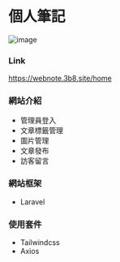 # 個人筆記

![image](https://user-images.githubusercontent.com/51053467/151211426-ef947e35-670f-41ea-bc5d-534f87d7a3d2.png)

### Link

<a href="<https://webnote.3b8.site/home>" target="_blank">https://webnote.3b8.site/home</a><br/>

### 網站介紹

-   管理員登入
-   文章標籤管理
-   圖片管理
-   文章發布
-   訪客留言

### 網站框架

-   Laravel

### 使用套件

-   Tailwindcss
-   Axios
